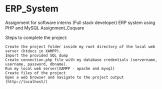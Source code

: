 # ERP_System
Assignment for software interns (Full stack developer) ERP system using PHP and MySQL
Assignment_Csquare

Steps to complete the project:

    Create the project folder inside my root directory of the local web server (htdocs in XAMPP).
    Import the provided SQL dump
    Create connection.php file with my database credentials (servername, username, password, dbname).
    Run my local web server(XAMPP - apache and mysql)
    Create files of the project
    Open a web browser and navigate to the project output (http://localhost/)
